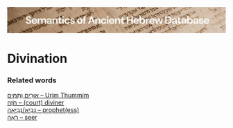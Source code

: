 <html><body><img id="banner" src="../../images/banners/banner.png" alt="banner" /></body></html>

# **Divination**


### Related words
[אוּרִים וְתֻמִּים – Urim Thummim](../words/2urim_wthummim.md)<br>[חֹזֶה – (court) diviner](../words/(court)_diviner.md)<br>[נָבִיא/נְבִיאָה – prophet(ess)](../words/prophet(ess).md)<br>[רֹאֶה – seer](../words/seer.md)<br>